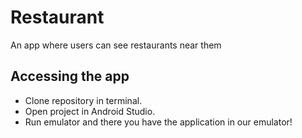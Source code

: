 # Restaurant
An app where users can see restaurants near them
## Accessing the app
* Clone repository in terminal.
* Open project in Android Studio.
* Run emulator and there you have the application in our emulator!
